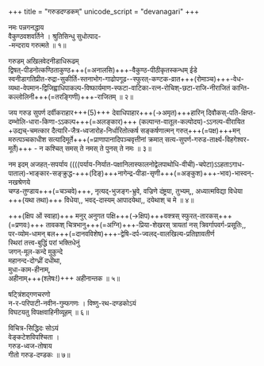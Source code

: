 +++
title = "गरुडदण्डकम्"
unicode_script = "devanagari"
+++

नमः पन्नगनद्धाय  
वैकुण्ठवशवर्तिने ।
श्रुतिसिन्धु सुधोत्पाद-  
-मन्दराय गरुत्मते ॥ १॥

गरुडम् अखिलवेदनीडाधिरूढम्  
द्विषत्-पीडनोत्कण्ठिताकुण्ठ+++(=अनालसि)+++-वैकुण्ठ-पीठीकृतस्कन्धम् ईडे  
स्वनीडागतिप्रीत-रुद्रा-सुकीर्ति-स्तनाभोग-गाढोपगूढ--स्फुरत्-कण्टक-व्रात+++(रोमाञ्च)+++-वेध-व्यथा-वेपमान-द्विजिह्वाधिपाकल्प-विष्फार्यमाण-स्फटा-वाटिका-रत्न-रोचिश्-छटा-राजि-नीराजितं कान्ति-कल्लोलिनी+++(=तरङ्गिणी)+++-राजितम् ॥ २॥

जय गरुड सुपर्ण दर्वीकराहार+++(5)+++ देवाधिपाहार+++(→अमृत)+++हारिन्
दिवौकस्-पति-क्षिप्त-दम्भोलि-धारा-किणा-ऽऽकल्प+++(=अलङ्कार)+++ (कल्पान्त-वातूल-कल्पोदय)-ऽऽनल्प-वीरायित +उद्यच्-चमत्कार दैत्यारि-जैत्र-ध्वजारोह-निर्धारितोत्कर्ष
सङ्कर्षणात्मन् गरुत्+++(=पक्ष)+++मन् मरुत्पञ्चकाधीश सत्यादिमूर्ते+++(=प्राणापानादिपञ्चवृत्तीनां क्रमात् सत्य-सुपर्ण-गरुड-तार्क्ष्य-विहगेश्वर-मूर्ते)+++ - न कश्चित् समस् ते नमस् ते पुनस् ते नमः ॥ ३॥

नम इदम् अजहत्-सपर्याय ((((पर्याय-निर्यात-पक्षानिलास्फालनोद्वेलपाथोधि-वीची)-चपेटा)ऽऽहताऽगाध-पाताल)-भाङ्कार-सङ्क्रुद्ध-+++(दिङ्)+++नागेन्द्र-पीडा-सृणी+++(=अङ्कुश)+++-भाव)-भास्वन्-नखश्रेणये  
चण्ड-तुण्डाय+++(=चञ्चवे)+++, नृत्यद्-भुजङ्ग-भ्रुवे, वज्रिणे दंष्ट्रया, तुभ्यम्,, अध्यात्मविद्या
विधेया +++(यथा तथा)+++ विधेया,, भवद्-दास्यम् आपादयेथा,, दयेथाश् च मे ॥ ४॥

+++(क्षिप ओं स्वाहा)+++ मनुर् अनुगत पक्षि+++(→क्षिप)+++वक्त्रस् स्फुरत्-तारकस्+++(=प्रणवः)+++ तावकश् चित्रभानु+++(=अग्नि)+++-प्रिया-शेखरस् त्रायतां
नस् त्रिवर्गापवर्ग-प्रसूतिः,,  
पर-व्योम-धामन् 
बल+++(=दानवविशेष)+++-द्वेषि-दर्प-ज्वलद्-वालखिल्य-प्रतिज्ञावतीर्ण  
स्थिरां तत्त्व-बुद्धिं परां भक्तिधेनुं  
जगन्-मूल-कन्दे मुकुन्दे  
महानन्द-दोग्ध्रीं दधीथा,  
मुधा-काम-हीनाम्,  
अहीनाम्+++(श्लेषः!)+++ अहीनान्तक ॥ ५॥

षट्त्रिंशद्गणचरणो  
न-र-परिपाटी-नवीन-गुम्फगणः ।
विष्णु-रथ-दण्डकोऽयं  
विघटयतु विपक्षवाहिनीव्यूहम् ॥ ६॥

विचित्र-सिद्धिदः सोऽयं  
वेङ्कटेशविपश्चिता ।  
गरुड-ध्वज-तोषाय  
गीतो गरुड-दण्डकः ॥ ७॥